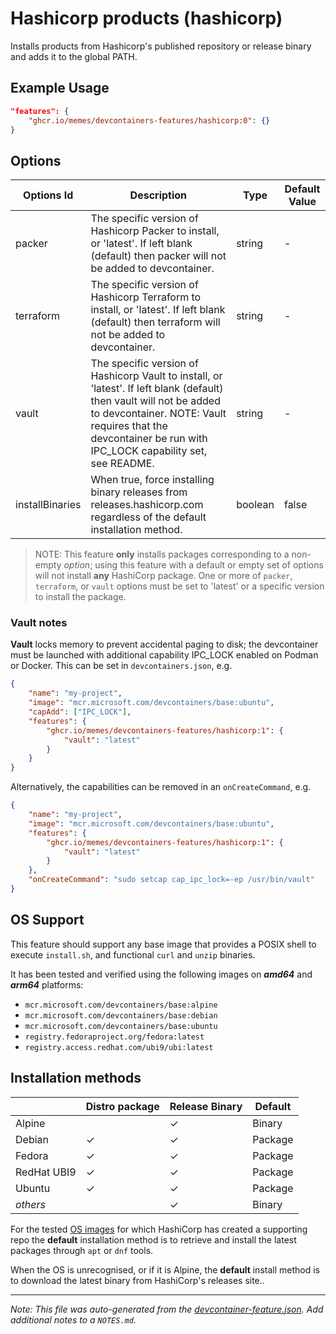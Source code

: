 
# Hashicorp products (hashicorp)

Installs products from Hashicorp's published repository or release binary and adds it to the global PATH.

## Example Usage

```json
"features": {
    "ghcr.io/memes/devcontainers-features/hashicorp:0": {}
}
```

## Options

| Options Id | Description | Type | Default Value |
|-----|-----|-----|-----|
| packer | The specific version of Hashicorp Packer to install, or 'latest'. If left blank (default) then packer will not be added to devcontainer. | string | - |
| terraform | The specific version of Hashicorp Terraform to install, or 'latest'. If left blank (default) then terraform will not be added to devcontainer. | string | - |
| vault | The specific version of Hashicorp Vault to install, or 'latest'. If left blank (default) then vault will not be added to devcontainer. NOTE: Vault requires that the devcontainer be run with IPC_LOCK capability set, see README. | string | - |
| installBinaries | When true, force installing binary releases from releases.hashicorp.com regardless of the default installation method. | boolean | false |

<!-- markdownlint-disable MD041 -->
> NOTE: This feature **only** installs packages corresponding to a non-empty *option*; using this feature with a default
> or empty set of options will not install **any** HashiCorp package. One or more of `packer`, `terraform`, or `vault`
> options must be set to 'latest' or a specific version to install the package.

### Vault notes

**Vault** locks memory to prevent accidental paging to disk; the devcontainer must be launched with additional
capability IPC_LOCK enabled on Podman or Docker. This can be set in `devcontainers.json`, e.g.

```json
{
    "name": "my-project",
    "image": "mcr.microsoft.com/devcontainers/base:ubuntu",
    "capAdd": ["IPC_LOCK"],
    "features": {
        "ghcr.io/memes/devcontainers-features/hashicorp:1": {
            "vault": "latest"
        }
    }
}
```

Alternatively, the capabilities can be removed in an `onCreateCommand`, e.g.

```json
{
    "name": "my-project",
    "image": "mcr.microsoft.com/devcontainers/base:ubuntu",
    "features": {
        "ghcr.io/memes/devcontainers-features/hashicorp:1": {
            "vault": "latest"
        }
    },
    "onCreateCommand": "sudo setcap cap_ipc_lock=-ep /usr/bin/vault"
}
```

## OS Support

This feature should support any base image that provides a POSIX shell to execute `install.sh`, and functional `curl`
and `unzip` binaries.

It has been tested and verified using the following images on ***amd64*** and ***arm64*** platforms:

* `mcr.microsoft.com/devcontainers/base:alpine`
* `mcr.microsoft.com/devcontainers/base:debian`
* `mcr.microsoft.com/devcontainers/base:ubuntu`
* `registry.fedoraproject.org/fedora:latest`
* `registry.access.redhat.com/ubi9/ubi:latest`

## Installation methods

| |Distro package|Release Binary|Default|
|-|----|--------------|-------|
|Alpine| | &check; | Binary |
|Debian| &check; | &check; | Package |
|Fedora| &check; | &check; | Package |
|RedHat UBI9| &check; | &check; | Package |
|Ubuntu| &check; | &check; | Package |
|*others*| | &check; | Binary |

For the tested [OS images](#os-support) for which HashiCorp has created a supporting repo the **default** installation
method is to retrieve and install the latest packages through `apt` or `dnf` tools.

When the OS is unrecognised, or if it is Alpine, the **default** install method is to download the latest binary from
HashiCorp's releases site..


---

_Note: This file was auto-generated from the [devcontainer-feature.json](devcontainer-feature.json).  Add additional notes to a `NOTES.md`._
